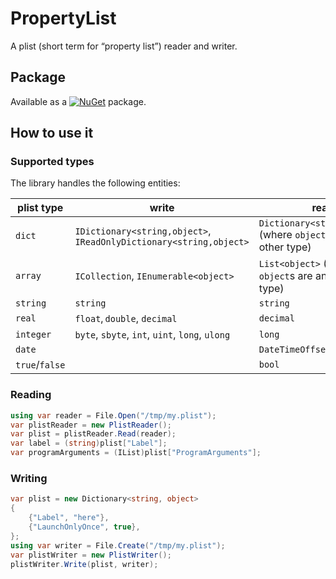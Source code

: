 # PropertyList

A plist (short term for “property list”) reader and writer.

## Package

Available as a [![NuGet](https://img.shields.io/nuget/v/PropertyList.svg?style=flat-square)](https://www.nuget.org/packages/PropertyList) package.

## How to use it

### Supported types

The library handles the following entities:

| plist type | write | read |
|--|--|--|
| `dict` | `IDictionary<string,object>`, `IReadOnlyDictionary<string,object>` | `Dictionary<string,object>` (where `object`s are any other type) |
| `array` | `ICollection`, `IEnumerable<object>` | `List<object>` (where `object`s are any other type) |
| `string` | `string` | `string` |
| `real` | `float`, `double`, `decimal` | `decimal` |
| `integer` | `byte`, `sbyte`, `int`, `uint`, `long`, `ulong`  | `long` |
| `date` | | `DateTimeOffset` |
| `true`/`false` | | `bool` |

### Reading

```csharp
using var reader = File.Open("/tmp/my.plist");
var plistReader = new PlistReader();
var plist = plistReader.Read(reader);
var label = (string)plist["Label"];
var programArguments = (IList)plist["ProgramArguments"];
```

### Writing

```csharp
var plist = new Dictionary<string, object>
{
    {"Label", "here"},
    {"LaunchOnlyOnce", true},
};
using var writer = File.Create("/tmp/my.plist");
var plistWriter = new PlistWriter();
plistWriter.Write(plist, writer);
```
